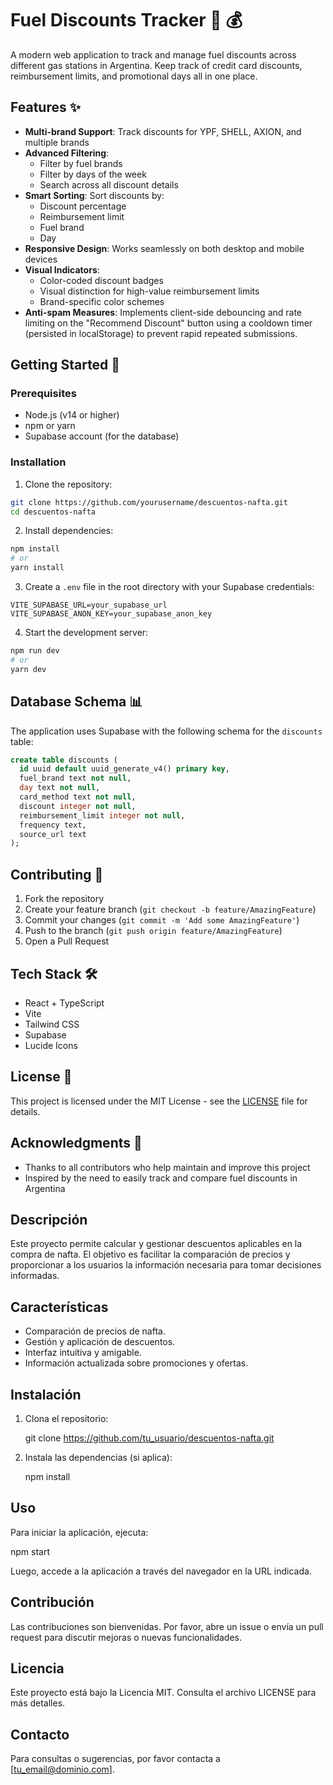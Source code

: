 # Fuel Discounts Tracker 🚗 💰

A modern web application to track and manage fuel discounts across different gas stations in Argentina. Keep track of credit card discounts, reimbursement limits, and promotional days all in one place.

## Features ✨

- **Multi-brand Support**: Track discounts for YPF, SHELL, AXION, and multiple brands
- **Advanced Filtering**: 
  - Filter by fuel brands
  - Filter by days of the week
  - Search across all discount details
- **Smart Sorting**: Sort discounts by:
  - Discount percentage
  - Reimbursement limit
  - Fuel brand
  - Day
- **Responsive Design**: Works seamlessly on both desktop and mobile devices
- **Visual Indicators**:
  - Color-coded discount badges
  - Visual distinction for high-value reimbursement limits
  - Brand-specific color schemes
- **Anti-spam Measures**: Implements client-side debouncing and rate limiting on the "Recommend Discount" button using a cooldown timer (persisted in localStorage) to prevent rapid repeated submissions.

## Getting Started 🚀

### Prerequisites

- Node.js (v14 or higher)
- npm or yarn
- Supabase account (for the database)

### Installation

1. Clone the repository:
```bash
git clone https://github.com/yourusername/descuentos-nafta.git
cd descuentos-nafta
```

2. Install dependencies:
```bash
npm install
# or
yarn install
```

3. Create a `.env` file in the root directory with your Supabase credentials:
```env
VITE_SUPABASE_URL=your_supabase_url
VITE_SUPABASE_ANON_KEY=your_supabase_anon_key
```

4. Start the development server:
```bash
npm run dev
# or
yarn dev
```

## Database Schema 📊

The application uses Supabase with the following schema for the `discounts` table:

```sql
create table discounts (
  id uuid default uuid_generate_v4() primary key,
  fuel_brand text not null,
  day text not null,
  card_method text not null,
  discount integer not null,
  reimbursement_limit integer not null,
  frequency text,
  source_url text
);
```

## Contributing 🤝

1. Fork the repository
2. Create your feature branch (`git checkout -b feature/AmazingFeature`)
3. Commit your changes (`git commit -m 'Add some AmazingFeature'`)
4. Push to the branch (`git push origin feature/AmazingFeature`)
5. Open a Pull Request

## Tech Stack 🛠️

- React + TypeScript
- Vite
- Tailwind CSS
- Supabase
- Lucide Icons

## License 📝

This project is licensed under the MIT License - see the [LICENSE](LICENSE) file for details.

## Acknowledgments 🙏

- Thanks to all contributors who help maintain and improve this project
- Inspired by the need to easily track and compare fuel discounts in Argentina

## Descripción

Este proyecto permite calcular y gestionar descuentos aplicables en la compra de nafta. El objetivo es facilitar la comparación de precios y proporcionar a los usuarios la información necesaria para tomar decisiones informadas.

## Características

- Comparación de precios de nafta.
- Gestión y aplicación de descuentos.
- Interfaz intuitiva y amigable.
- Información actualizada sobre promociones y ofertas.

## Instalación

1. Clona el repositorio:
   
   git clone https://github.com/tu_usuario/descuentos-nafta.git

2. Instala las dependencias (si aplica):
   
   npm install

## Uso

Para iniciar la aplicación, ejecuta:

   npm start

Luego, accede a la aplicación a través del navegador en la URL indicada.

## Contribución

Las contribuciones son bienvenidas. Por favor, abre un issue o envía un pull request para discutir mejoras o nuevas funcionalidades.

## Licencia

Este proyecto está bajo la Licencia MIT. Consulta el archivo LICENSE para más detalles.

## Contacto

Para consultas o sugerencias, por favor contacta a [tu_email@dominio.com].
 
